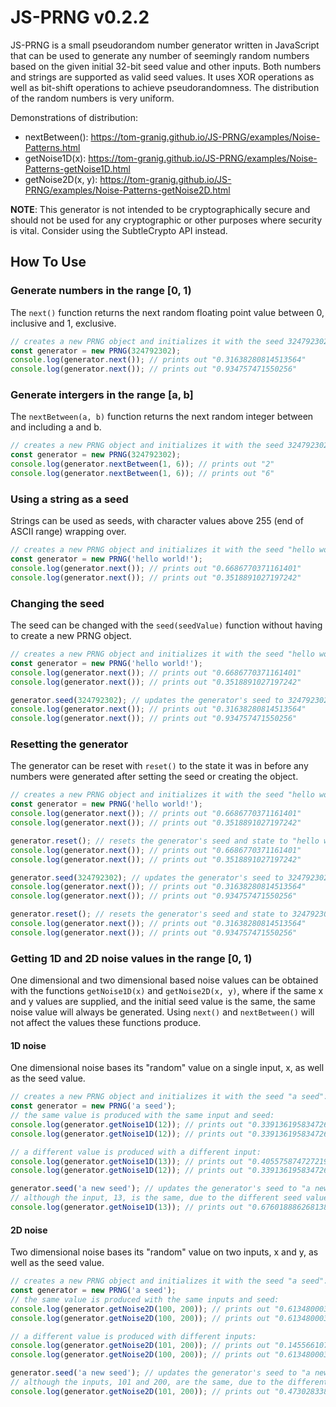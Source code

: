 # JS-PRNG v0.2.2
JS-PRNG is a small pseudorandom number generator written in JavaScript that can be used to generate any number of seemingly random numbers based on the given initial 32-bit seed value and other inputs. Both numbers and strings are supported as valid seed values. It uses XOR operations as well as bit-shift operations to achieve pseudorandomness. The distribution of the random numbers is very uniform.

Demonstrations of distribution:
- nextBetween(): https://tom-granig.github.io/JS-PRNG/examples/Noise-Patterns.html<br>
- getNoise1D(x): https://tom-granig.github.io/JS-PRNG/examples/Noise-Patterns-getNoise1D.html<br>
- getNoise2D(x, y): https://tom-granig.github.io/JS-PRNG/examples/Noise-Patterns-getNoise2D.html<br>

**NOTE**: This generator is not intended to be cryptographically secure and should not be used for any cryptographic or other purposes where security is vital. Consider using the SubtleCrypto API instead. 

## How To Use
### Generate numbers in the range [0, 1)
The `next()` function returns the next random floating point value between 0, inclusive and 1, exclusive.
```javascript
// creates a new PRNG object and initializes it with the seed 324792302:
const generator = new PRNG(324792302); 
console.log(generator.next()); // prints out "0.31638280814513564"
console.log(generator.next()); // prints out "0.934757471550256"
```
### Generate intergers in the range [a, b]
The `nextBetween(a, b)` function returns the next random integer between and including a and b.
```javascript
// creates a new PRNG object and initializes it with the seed 324792302:
const generator = new PRNG(324792302);
console.log(generator.nextBetween(1, 6)); // prints out "2"
console.log(generator.nextBetween(1, 6)); // prints out "6"
```

### Using a string as a seed
Strings can be used as seeds, with character values above 255 (end of ASCII range) wrapping over.
```javascript
// creates a new PRNG object and initializes it with the seed "hello world!":
const generator = new PRNG('hello world!');
console.log(generator.next()); // prints out "0.6686770371161401"
console.log(generator.next()); // prints out "0.3518891027197242"
```
### Changing the seed
The seed can be changed with the `seed(seedValue)` function without having to create a new PRNG object.
```javascript
// creates a new PRNG object and initializes it with the seed "hello world!":
const generator = new PRNG('hello world!');
console.log(generator.next()); // prints out "0.6686770371161401"
console.log(generator.next()); // prints out "0.3518891027197242"

generator.seed(324792302); // updates the generator's seed to 324792302
console.log(generator.next()); // prints out "0.31638280814513564"
console.log(generator.next()); // prints out "0.934757471550256"
```
### Resetting the generator
The generator can be reset with `reset()` to the state it was in before any numbers were generated after setting the seed or creating the object.
```javascript
// creates a new PRNG object and initializes it with the seed "hello world!":
const generator = new PRNG('hello world!');
console.log(generator.next()); // prints out "0.6686770371161401"
console.log(generator.next()); // prints out "0.3518891027197242"

generator.reset(); // resets the generator's seed and state to "hello world!"
console.log(generator.next()); // prints out "0.6686770371161401"
console.log(generator.next()); // prints out "0.3518891027197242"

generator.seed(324792302); // updates the generator's seed to 324792302
console.log(generator.next()); // prints out "0.31638280814513564"
console.log(generator.next()); // prints out "0.934757471550256"

generator.reset(); // resets the generator's seed and state to 324792302
console.log(generator.next()); // prints out "0.31638280814513564"
console.log(generator.next()); // prints out "0.934757471550256"
```

### Getting 1D and 2D noise values in the range [0, 1)
One dimensional and two dimensional based noise values can be obtained with the functions `getNoise1D(x)` and `getNoise2D(x, y)`, where if the same x and y values are supplied, and the initial seed value is the same, the same noise value will always be generated. Using `next()` and `nextBetween()` will not affect the values these functions produce.

#### 1D noise
One dimensional noise bases its "random" value on a single input, x, as well as the seed value.
```javascript
// creates a new PRNG object and initializes it with the seed "a seed":
const generator = new PRNG('a seed');
// the same value is produced with the same input and seed:
console.log(generator.getNoise1D(12)); // prints out "0.3391361958347261"
console.log(generator.getNoise1D(12)); // prints out "0.3391361958347261"

// a different value is produced with a different input:
console.log(generator.getNoise1D(13)); // prints out "0.40557587472721934"
console.log(generator.getNoise1D(12)); // prints out "0.3391361958347261"

generator.seed('a new seed'); // updates the generator's seed to "a new seed"
// although the input, 13, is the same, due to the different seed value, a different value is generated:
console.log(generator.getNoise1D(13)); // prints out "0.6760188862681389"

```

#### 2D noise
Two dimensional noise bases its "random" value on two inputs, x and y, as well as the seed value.
```javascript
// creates a new PRNG object and initializes it with the seed "a seed":
const generator = new PRNG('a seed');
// the same value is produced with the same inputs and seed:
console.log(generator.getNoise2D(100, 200)); // prints out "0.6134800035506487"
console.log(generator.getNoise2D(100, 200)); // prints out "0.6134800035506487"

// a different value is produced with different inputs:
console.log(generator.getNoise2D(101, 200)); // prints out "0.14556610770523548"
console.log(generator.getNoise2D(100, 200)); // prints out "0.6134800035506487"

generator.seed('a new seed'); // updates the generator's seed to "a new seed"
// although the inputs, 101 and 200, are the same, due to the different seed value, a different value is generated:
console.log(generator.getNoise2D(101, 200)); // prints out "0.4730283385142684"

```
